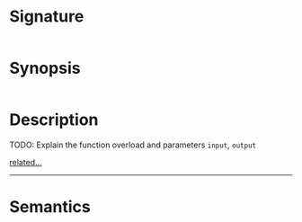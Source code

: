 # Signature
```vikid-signature
```

# Synopsis
```vikid-synopsis
```

# Description
TODO: Explain the function overload and parameters `input`, `output`

[related...](https://en.wikipedia.org/wiki/Rounding)

----
# Semantics